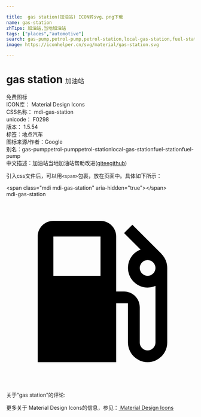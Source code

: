 ```yaml
---

title:  gas station(加油站) ICON转svg、png下载
name: gas-station
zhTips: 加油站,当地加油站
tags: ["places","automotive"]
search: gas-pump,petrol-pump,petrol-station,local-gas-station,fuel-station,fuel-pump
image: https://iconhelper.cn/svg/material/gas-station.svg

---
```


# gas station  <small style="font-size: 60%;font-weight: 100">加油站</small>


<div class="detail-page">
<p>
<span><span class="badge-success badge">免费图标</span> </span>
<br/>
<span>
ICON库：
<span class="badge-secondary badge">Material Design Icons</span> 
</span>
<br/>
<span>
CSS名称：
<span class="badge-secondary badge">mdi-gas-station</span> 
</span>
<br/>
<span>
unicode：
<span class="badge-secondary badge">F0298</span> 
<copy-btn content='F0298' btn-title=""></copy-btn>
<copy-btn :content='String.fromCodePoint(parseInt("F0298", 16))' btn-title="复制U"></copy-btn>
</span>
<br/>
<span>
版本：
<span class="badge-secondary badge">1.5.54</span> 
</span><br/><span>标签：<span class="badge-light badge"><router-link to="/tags/places.html">地点</router-link></span><span class="badge-light badge"><router-link to="/tags/automotive.html">汽车</router-link></span></span>
<br/>
<span>图标来源/作者：<span class="badge-light badge">Google</span></span> 
<br/>
<span>别名：<span class="badge-light badge">gas-pump</span><span class="badge-light badge">petrol-pump</span><span class="badge-light badge">petrol-station</span><span class="badge-light badge">local-gas-station</span><span class="badge-light badge">fuel-station</span><span class="badge-light badge">fuel-pump</span></span><br/><span class="zh-detail">中文描述：<span class="badge-primary badge">加油站</span><span class="badge-primary badge">当地加油站</span><span class="help-link"><span>帮助改进</span>(<a href="https://gitee.com/liuwave/icon-helper/edit/master/json/material/gas-station.json" target="_blank" rel="noopener noreferrer">gitee</a><a href="https://github.com/liuwave/icon-helper/edit/master/json/material/gas-station.json" target="_blank" rel="noopener noreferrer">github</a></span>)</span><br/>
</p>
</div>
<div class="alert alert-dark">
  <i class="mdi mdi-gas-station mdi-48px"></i>
  <i class="mdi mdi-gas-station mdi-36px"></i>
  <i class="mdi mdi-gas-station mdi-24px"></i>
  <i class="mdi mdi-gas-station mdi-18px"></i>
</div>
<div>
  <p>引入css文件后，可以用<code>&lt;span&gt;</code>包裹，放在页面中。具体如下所示：    
  </p>
  <div class="alert alert-primary" style="font-size: 14px">
    &lt;span class="mdi mdi-gas-station" aria-hidden="true"&gt;&lt;/span&gt;
    <copy-btn content='<span class="mdi mdi-gas-station" aria-hidden="true"></span>'></copy-btn>
  </div>
  <div class="alert alert-secondary">
    <i class="mdi mdi-gas-station"
    style="font-size: 24px"
    aria-hidden="true"></i> mdi-gas-station
    <copy-btn content="mdi-gas-station" btn-title="复制图标名称"></copy-btn>
  </div>
</div>
<div id="svg" class="svg-wrap">
<svg xmlns="http://www.w3.org/2000/svg" viewBox="0 0 24 24"><path d="M18,10A1,1 0 0,1 17,9A1,1 0 0,1 18,8A1,1 0 0,1 19,9A1,1 0 0,1 18,10M12,10H6V5H12M19.77,7.23L19.78,7.22L16.06,3.5L15,4.56L17.11,6.67C16.17,7 15.5,7.93 15.5,9A2.5,2.5 0 0,0 18,11.5C18.36,11.5 18.69,11.42 19,11.29V18.5A1,1 0 0,1 18,19.5A1,1 0 0,1 17,18.5V14C17,12.89 16.1,12 15,12H14V5C14,3.89 13.1,3 12,3H6C4.89,3 4,3.89 4,5V21H14V13.5H15.5V18.5A2.5,2.5 0 0,0 18,21A2.5,2.5 0 0,0 20.5,18.5V9C20.5,8.31 20.22,7.68 19.77,7.23Z" /></svg>
</div>
<detail full-name='mdi-gas-station'></detail>
<div>
<p>关于“gas station”的评论:</p>
</div>
<Vssue title="关于“gas station”的评论" ></Vssue>    
<div><p>更多关于 Material Design Icons的信息，参见：<a target="_blank" href="https://iconhelper.cn/material.html"> Material Design Icons</a>
</p></div>
